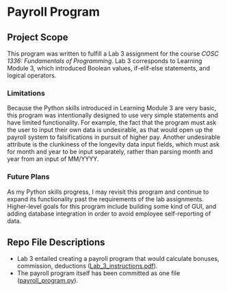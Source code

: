 # Payroll Program

## Project Scope
This program was written to fulfill a Lab 3 assignment for the course *COSC 1336: Fundamentals of Programming*. Lab 3 corresponds to Learning Module 3, which introduced Boolean values, if-elif-else statements, and logical operators.

### Limitations
Because the Python skills introduced in Learning Module 3 are very basic, this program was intentionally designed to use very simple statements and have limited functionality. For example, the fact that the program must ask the user to input their own data is undesirable, as that would open up the payroll system to falsifications in pursuit of higher pay. Another undesirable attribute is the clunkiness of the longevity data input fields, which must ask for month and year to be input separately, rather than parsing month and year from an input of MM/YYYY.

### Future Plans
As my Python skills progress, I may revisit this program and continue to expand its functionality past the requirements of the lab assignments. Higher-level goals for this program include building some kind of GUI, and adding database integration in order to avoid employee self-reporting of data.

## Repo File Descriptions
- Lab 3 entailed creating a payroll program that would calculate bonuses, commission, deductions ([Lab_3_instructions.pdf](https://github.com/emnharris/COSC-1336/blob/master/payroll_program/Lab_3_instructions.pdf)).
- The payroll program itself has been committed as one file ([payroll_program.py](https://github.com/emnharris/COSC-1336/blob/master/payroll_program/payroll_program.py)).
